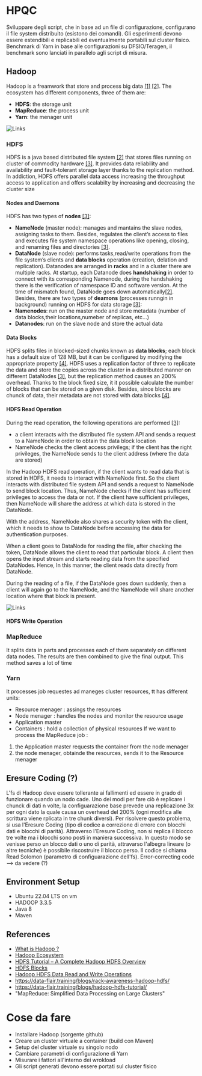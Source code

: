 # HPQC
Sviluppare degli script, che in base ad un file di configurazione, configurano il file system distribuito (esistono dei comandi). Gli esperimenti devono essere estendibili e replicabili ed eventualmente portabili sul cluster fisico.
Benchmark di Yarn in base alle configurazioni su DFSIO/Teragen, il benchmark sono lanciati in parallelo agli script di misura.


## Hadoop
Hadoop is a freamwork that store and process big data [[1]](#1) [[2]](#2). The ecosystem has different components, three of them are:
* **HDFS**: the storage unit
* **MapReduce**: the process unit
* **Yarn**: the menager unit

![Links](https://data-flair.training/blogs/wp-content/uploads/sites/2/2017/04/Hadoop-Ecosystem-2-01.jpg)

### HDFS
HDFS is a java based distributed file system [[2]](#2) that stores files running on cluster of commodity hardware [[3]](#3). It provides data reliability and availability and fault-tolerant storage layer thanks to the replication method. In addiction, HDFS offers parallel data access increasing the throughput access to application and offers scalabilty by increasing and decreasing the cluster size

#### Nodes and Daemons
HDFS has two types of **nodes** [[3]](#3):
* **NameNode** (master node): manages and mantains the slave nodes, assigning tasks to them. Besides, regulates the client’s access to files and executes file system namespace operations like opening, closing, and renaming files and directories [[3]](#3).
* **DataNode** (slave node): performs tasks,read/write operations from the file system’s clients and **data blocks** operation (creation, delation and replication). Datanodes are arranged in **racks**  and in a cluster there are multiple racks.
At startup, each Datanode does **handshaking** in order to connect with its corresponding Namenode, during the handshaking there is the verification of namespace ID and software version. At the time of mismatch found, DataNode goes down automatically[[2]](#2).
Besides, there are two types of **deamons** (processes runngin in background) running on HDFS for data storage [[3]](#3):
* **Namenodes**: run on the master node and store metadata (number of data blocks,their locations,numeber of replicas, etc...)
* **Datanodes**: run on the slave node and store the actual data

#### Data Blocks
HDFS splits files in blocked-sized chunks known as **data blocks**; each block has a default size of 128 MB, but it can be configured by modifying the appropriate property [[4]](#4). HDFS uses a replication factor of three to replicate the data and store the copies across the cluster in a distributed manner on different DataNodes [[3]](#3), but the replication method causes an 200% overhead. Thanks to the block fixed size, it it possible calculate the number of blocks that can be stored on a given disk. Besides, since blocks are chunck of data, their metadata are not stored with data blocks [[4]](#4).

#### HDFS Read Operation
During the read operation, the following operations are performed [[3]](#3):
* a client interacts with the distributed file system API and sends a request to a NameNode in order to obtain the data block location
* NameNode checks the client access privilegs; if the client has the right privileges, the NameNode sends to the client address (where the data are stored) 

In the Hadoop HDFS read operation, if the client wants to read data that is stored in HDFS, it needs to interact with NameNode first. So the client interacts with distributed file system API and sends a request to NameNode to send block location. Thus, NameNode checks if the client has sufficient privileges to access the data or not. If the client have sufficient privileges,  then NameNode will share the address at which data is stored in the DataNode.

With the address, NameNode also shares a security token with the client, which it needs to show to DataNode before accessing the data for authentication purposes.

When a client goes to DataNode for reading the file, after checking the token, DataNode allows the client to read that particular block. A client then opens the input stream and starts reading data from the specified DataNodes. Hence, In this manner, the client reads data directly from DataNode.

During the reading of a file, if the DataNode goes down suddenly, then a client will again go to the NameNode, and the NameNode will share another location where that block is present.

![Links](https://data-flair.training/blogs/wp-content/uploads/sites/2/2016/05/Data-Read-Mechanism-in-HDFS.gif)


#### HDFS Write Operation


### MapReduce
It splits data in parts and processes each of them separately on different data nodes. The results are then combined to give the final output. This method saves a lot of time

### Yarn
It processes job requestes ad maneges cluster resources, tt has different units:
* Resource menager : assings the resources
* Node menager : handles the nodes and monitor the resource usage
* Application master
* Containers : hold a collection of physical resources
If we want to process the MapReduce job :
1) the Application master requests the container from the node menager
2) the node menager, obtainde the resources, sends it to the Resource menager

## Eresure Coding (?)
L'fs di Hadoop deve essere tollerante ai fallimenti ed essere in grado di funzionare quando un nodo cade. Uno dei modi per fare ciò è replicare i chunck di dati n volte, la configuarazione base prevede una replicazione 3x per ogni dato la quale causa un overhead del 200% (ogni modifica alle scrittura viene rplicata in tre chunk diversi). Per risolvere questo problema, si usa l'Eresure Coding (tipo di codice a correzione di errore con blocchi dati e blocchi di parità). Attraverso l'Eresure Coding, non si replica il blocco tre volte ma i blocchi sono posti in maniera successiva. In questo modo se venisse perso un blocco dati o uno di parità, attravarso l'albegra lineare (o altre tecniche) è possibile riscostruire il blocco perso. Il codice si chiama Read Solomon (parametro di configuarazione dell'fs).
Error-correcting code --> da vedere (?)


## Environment Setup
* Ubuntu 22.04 LTS on vm
* HADOOP 3.3.5
* Java 8
* Maven


## References
* <a id="1"></a> [What is Hadoop ?](https://www.youtube.com/watch?v=aReuLtY0YMI&t=1s)
* <a id="2"></a> [Hadoop Ecosystem](https://data-flair.training/blogs/hadoop-ecosystem-components/)
* <a id="3"></a> [HDFS Tutorial – A Complete Hadoop HDFS Overview](https://data-flair.training/blogs/hadoop-hdfs-tutorial/)
* <a id="4"></a> [HDFS Blocks](https://data-flair.training/blogs/data-block/)
* <a id="5"></a> [Hadoop HDFS Data Read and Write Operations](https://data-flair.training/blogs/hadoop-hdfs-data-read-and-write-operations/)
* https://data-flair.training/blogs/rack-awareness-hadoop-hdfs/
* https://data-flair.training/blogs/hadoop-hdfs-tutorial/
* "MapReduce: Simplified Data Processing on Large Clusters"


# Cose da fare
* Installare Hadoop (sorgente github)
* Creare un cluster virtuale a container (build con Maven)
* Setup del cluster virtuale su singolo nodo
* Cambiare parametri di configurazione di Yarn
* Misurare i fattori all'interno dei wrokload
* Gli script generati devono essere portati sul cluster fisico